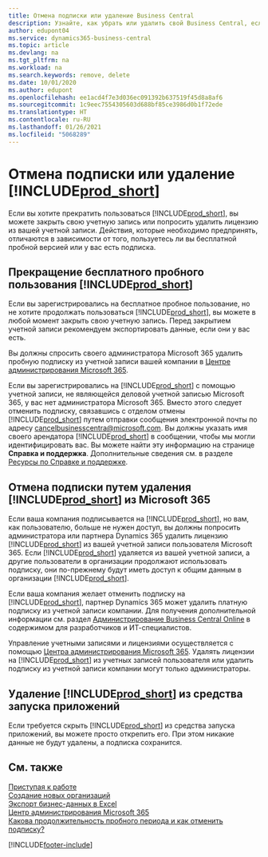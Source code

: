 ```yaml
---
title: Отмена подписки или удаление Business Central
description: Узнайте, как убрать или удалить свой Business Central, если у вас есть пробная подписка или если у вас есть платная подписка.
author: edupont04
ms.service: dynamics365-business-central
ms.topic: article
ms.devlang: na
ms.tgt_pltfrm: na
ms.workload: na
ms.search.keywords: remove, delete
ms.date: 10/01/2020
ms.author: edupont
ms.openlocfilehash: ee1acd4f7e3d036ec091392b637519f45d8a8af6
ms.sourcegitcommit: 1c9eec7554305603d688bf85ce3986d0b1f72ede
ms.translationtype: HT
ms.contentlocale: ru-RU
ms.lasthandoff: 01/26/2021
ms.locfileid: "5068289"
---
```

# <a name="unsubscribe-or-remove-prod_short"></a>Отмена подписки или удаление [!INCLUDE[prod_short](includes/prod_short.md)]

Если вы хотите прекратить пользоваться [!INCLUDE[prod_short](includes/prod_short.md)], вы можете закрыть свою учетную запись или попросить удалить лицензию из вашей учетной записи. Действия, которые необходимо предпринять, отличаются в зависимости от того, пользуетесь ли вы бесплатной пробной версией или у вас есть подписка.  

## <a name="closing-your-free-trial-of-prod_short"></a>Прекращение бесплатного пробного пользования [!INCLUDE[prod_short](includes/prod_short.md)]

Если вы зарегистрировались на бесплатное пробное пользование, но не хотите продолжать пользоваться [!INCLUDE[prod_short](includes/prod_short.md)], вы можете в любой момент закрыть свою учетную запись. Перед закрытием учетной записи рекомендуем экспортировать данные, если они у вас есть. 

Вы должны спросить своего администратора Microsoft 365 удалить пробную подписку из учетной записи вашей компании в [Центре администрирования Microsoft 365](https://admin.microsoft.com/).  

Если вы зарегистрировались на [!INCLUDE[prod_short](includes/prod_short.md)] с помощью учетной записи, не являющейся деловой учетной записью Microsoft 365, у вас нет администратора Microsoft 365. Вместо этого следует отменить подписку, связавшись с отделом отмены [!INCLUDE[prod_short](includes/prod_short.md)] путем отправки сообщения электронной почты по адресу [cancelbusinesscentra@microsoft.com](mailto:cancelbusinesscentra@microsoft.com). Вы должны указать имя своего арендатора [!INCLUDE[prod_short](includes/prod_short.md)] в сообщении, чтобы мы могли идентифицировать вас. Вы можете найти эту информацию на странице **Справка и поддержка**. Дополнительные сведения см. в разделе [Ресурсы по Справке и поддержке](product-help-and-support.md).  

## <a name="unsubscribing-by-removing-prod_short-from-your-microsoft-365-experience"></a>Отмена подписки путем удаления [!INCLUDE[prod_short](includes/prod_short.md)] из Microsoft 365

Если ваша компания подписывается на [!INCLUDE[prod_short](includes/prod_short.md)], но вам, как пользователю, больше не нужен доступ, вы должны попросить администратора или партнера Dynamics 365 удалить лицензию [!INCLUDE[prod_short](includes/prod_short.md)] из вашей учетной записи пользователя Microsoft 365. Если [!INCLUDE[prod_short](includes/prod_short.md)] удаляется из вашей учетной записи, а другие пользователи в организации продолжают использовать подписку, они по-прежнему будут иметь доступ к общим данным в организации [!INCLUDE[prod_short](includes/prod_short.md)].  

Если ваша компания желает отменить подписку на [!INCLUDE[prod_short](includes/prod_short.md)], партнер Dynamics 365 может удалить платную подписку из учетной записи компании. Для получения дополнительной информации см. раздел [Администрирование Business Central Online](/dynamics365/business-central/dev-itpro/administration/tenant-administration) в содержимом для разработчиков и ИТ-специалистов.  

Управление учетными записями и лицензиями осуществляется с помощью [Центра администрирования Microsoft 365](https://admin.microsoft.com/). Удалять лицензии на [!INCLUDE[prod_short](includes/prod_short.md)] из учетных записей пользователя или удалить подписку из учетной записи компании могут только администраторы.  

## <a name="removing-prod_short-from-your-app-launcher"></a>Удаление [!INCLUDE[prod_short](includes/prod_short.md)] из средства запуска приложений
Если требуется скрыть [!INCLUDE[prod_short](includes/prod_short.md)] из средства запуска приложений, вы можете просто открепить его. При этом никакие данные не будут удалены, а подписка сохранится.  

## <a name="see-also"></a>См. также
[Приступая к работе](product-get-started.md)  
[Создание новых организаций](about-new-company.md)  
[Экспорт бизнес-данных в Excel](about-export-data.md)  
[Центр администрирования Microsoft 365](https://admin.microsoft.com/)  
[Какова продолжительность пробного периода и как отменить подписку?](https://community.dynamics.com/business/b/financials/archive/2016/11/28/how-long-is-the-trial-period-and-how-do-i-cancel)  


[!INCLUDE[footer-include](includes/footer-banner.md)]